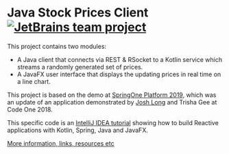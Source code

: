 # Java Stock Prices Client [![JetBrains team project](http://jb.gg/badges/team.svg)](https://confluence.jetbrains.com/display/ALL/JetBrains+on+GitHub)

This project contains two modules:

 - A Java client that connects via REST & RSocket to a Kotlin service which streams a randomly generated set of prices. 
 - A JavaFX user interface that displays the updating prices in real time on a line chart.
 
This project is based on the demo at [SpringOne Platform 2019](https://blog.jetbrains.com/idea/2019/10/fully-reactive-spring-kotlin-and-javafx-playing-together/), which was an update of an application demonstrated by [Josh Long](https://github.com/joshlong) and Trisha Gee at Code One 2018.

This specific code is an [IntelliJ IDEA tutorial](https://blog.jetbrains.com/idea/2019/12/tutorial-reactive-spring-boot/) showing how to build Reactive applications with Kotlin, Spring, Java and JavaFX. 

[More information, links, resources etc](http://trishagee.github.io/presentation/coding_duel/)

